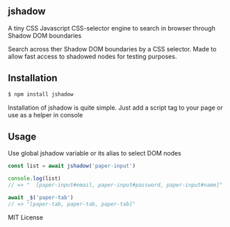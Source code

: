 ## jshadow

A tiny CSS Javascript CSS-selector engine to search in browser through Shadow DOM boundaries

Search across ther Shadow DOM boundaries by a CSS selector.
Made to allow fast access to shadowed nodes for testing purposes.

## Installation

```bash
$ npm install jshadow
```

Installation of jshadow is quite simple. Just add a script tag to your page or use as a helper in console

  <script src="path/to/jshadow.js"></script>

## Usage

Use global jshadow variable or its alias to select DOM nodes

```js
const list = await jshadow('paper-input')

console.log(list)
// => "  [paper-input#email, paper-input#password, paper-input#name]"

await _$('paper-tab')
// => "[paper-tab, paper-tab, paper-tab]"
```

MIT License